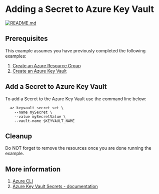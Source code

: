 
# Adding a Secret to Azure Key Vault

[![README.md](https://github.com/Azure-Samples/java-on-azure-examples/actions/workflows/keyvault_add-secret_README_md.yml/badge.svg)](https://github.com/Azure-Samples/java-on-azure-examples/actions/workflows/keyvault_add-secret_README_md.yml)

## Prerequisites

<!-- workflow.run()

  if [[ -z $REGION ]]; then
    export REGION=westus
  fi

  -->
<!-- workflow.cron(0 8 * * 4) -->
<!-- workflow.include(../create/README.md) -->

This example assumes you have previously completed the following examples:

1. [Create an Azure Resource Group](../../group/create/README.md)
1. [Create an Azure Key Vault](../create/README.md)

## Add a Secret to Azure Key Vault

To add a Secret to the Azure Key Vault use the command line below:

```shell
  az keyvault secret set \
    --name mySecret \
    --value mySecretValue \
    --vault-name $KEYVAULT_NAME
```

## Cleanup

Do NOT forget to remove the resources once you are done running the example.

<!-- workflow.directOnly()

  export RESULT=$(az keyvault secret show --name mySecret --vault $KEYVAULT_NAME --query value --output tsv)
  az group delete --name $RESOURCE_GROUP --yes || true
  if [[ "$RESULT" != "mySecretValue" ]]; then
    echo 'Secret was not properly set'
    exit 1
  fi

  -->

## More information

1. [Azure CLI](https://docs.microsoft.com/cli/azure/keyvault/secret)
1. [Azure Key Vault Secrets - documentation](https://docs.microsoft.com/azure/key-vault/secrets)
